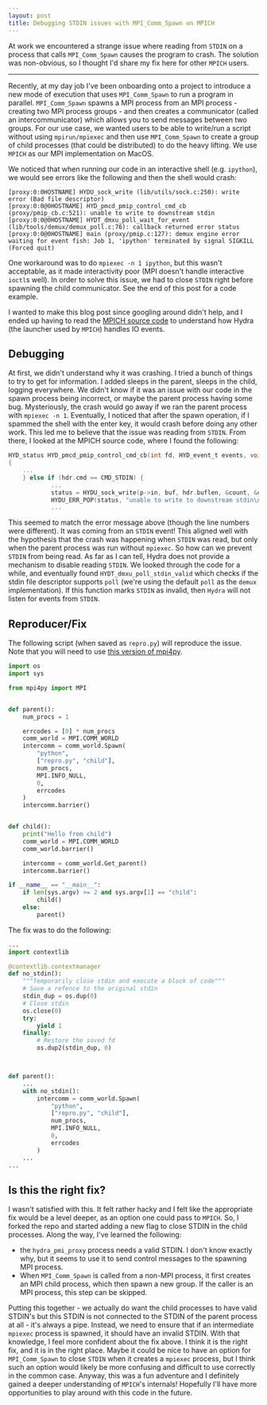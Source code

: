 ```yaml
---
layout: post
title: Debugging STDIN issues with MPI_Comm_Spawn on MPICH
---
```


At work we encountered a strange issue where reading from `STDIN` on a process
that calls `MPI_Comm_Spawn` causes the program to crash. The solution was
non-obvious, so I thought I'd share my fix here for other `MPICH` users.

---

Recently, at my day job I've been onboarding onto a project to introduce a new
mode of execution that uses `MPI_Comm_Spawn` to run a program in parallel.
`MPI_Comm_Spawn` spawns a MPI process from an MPI process - creating two MPI
process groups - and then creates a communicator (called an intercommunicator)
which allows you to send messages between two groups. For our use case, we
wanted users to be able to write/run a script without using `mpirun/mpiexec` and
then use `MPI_Comm_Spawn` to create a group of child processes (that could be
distributed) to do the heavy lifting. We use `MPICH` as our MPI implementation
on MacOS.

We noticed that when running our code in an interactive shell (e.g. `ipython`),
we would see errors like the following and then the shell would crash:

```
[proxy:0:0HOSTNAME] HYDU_sock_write (lib/utils/sock.c:250): write error (Bad file descriptor)
[proxy:0:0@0HOSTNAME] HYD_pmcd_pmip_control_cmd_cb (proxy/pmip_cb.c:521): unable to write to downstream stdin
[proxy:0:0@0HOSTNAME] HYDT_dmxu_poll_wait_for_event (lib/tools/demux/demux_poll.c:76): callback returned error status
[proxy:0:0@0HOSTNAME] main (proxy/pmip.c:127): demux engine error waiting for event fish: Job 1, 'ipython' terminated by signal SIGKILL (Forced quit)
```

One workaround was to do `mpiexec -n 1 ipython`, but this wasn't acceptable, as
it made interactivity poor (MPI doesn't handle interactive `ioctl`s well). In
order to solve this issue, we had to close `STDIN` right before spawning the
child communicator. See the end of this post for a code example.

I wanted to make this blog post since googling around didn't help, and I ended
up having to read the [MPICH source code](https://github.com/pmodels/mpich/) to
understand how Hydra (the launcher used by `MPICH`) handles IO events.

## Debugging

At first, we didn't understand why it was crashing. I tried a bunch of things to
try to get for information. I added sleeps in the parent, sleeps in the child,
logging everywhere. We didn't know if it was an issue with our code in the spawn
process being incorrect, or maybe the parent process having some bug.
Mysteriously, the crash would go away if we ran the parent process with `mpiexec
-n 1`. Eventually, I noticed that after the spawn operation, if I spammed the
shell with the enter key, it would crash before doing any other work. This led
me to believe that the issue was reading from `STDIN`. From there, I looked at
the MPICH source code, where I found the following:

```c
HYD_status HYD_pmcd_pmip_control_cmd_cb(int fd, HYD_event_t events, void *userp)
{
    ...
    } else if (hdr.cmd == CMD_STDIN) {
            ...
            status = HYDU_sock_write(p->in, buf, hdr.buflen, &count, &closed, HYDU_SOCK_COMM_NONE);
            HYDU_ERR_POP(status, "unable to write to downstream stdin\n");
            ...
```

This seemed to match the error message above (though the line numbers were
different). It was coming from an `STDIN` event! This aligned well with the
hypothesis that the crash was happening when `STDIN` was read, but only when the
parent process was run without `mpiexec`. So how can we
prevent `STDIN` from being read. As far as I can tell, Hydra does not provide a
mechanism to disable reading `STDIN`. We looked through the code for a while,
and eventually found `HYDT_dmxu_poll_stdin_valid` which checks if the stdin file
descriptor supports `poll` (we're using the default `poll` as the `demux`
implementation). If this function marks `STDIN` as invalid, then `Hydra` will
not listen for events from `STDIN`.


## Reproducer/Fix
The following script (when saved as `repro.py`) will reproduce the issue. Note
that you will need to use [this version of
mpi4py](https://pypi.org/project/mpi4py-mpich/).

```python
import os
import sys

from mpi4py import MPI


def parent():
    num_procs = 1

    errcodes = [0] * num_procs
    comm_world = MPI.COMM_WORLD
    intercomm = comm_world.Spawn(
        "python",
        ["repro.py", "child"],
        num_procs,
        MPI.INFO_NULL,
        0,
        errcodes
    )
    intercomm.barrier()


def child():
    print("Hello from child")
    comm_world = MPI.COMM_WORLD
    comm_world.barrier()

    intercomm = comm_world.Get_parent()
    intercomm.barrier()

if __name__ == "__main__":
    if len(sys.argv) >= 2 and sys.argv[1] == "child":
        child()
    else:
        parent() 

```

The fix was to do the following:


```python
...
import contextlib

@contextlib.contextmanager
def no_stdin():
    """Temporarily close stdin and execute a block of code"""
    # Save a refence to the original stdin
    stdin_dup = os.dup(0)
    # Close stdin
    os.close(0)
    try:
        yield 1
    finally:
        # Restore the saved fd
        os.dup2(stdin_dup, 0)



def parent():
    ...
    with no_stdin():
        intercomm = comm_world.Spawn(
            "python",
            ["repro.py", "child"],
            num_procs,
            MPI.INFO_NULL,
            0,
            errcodes
        )
    ...
...
```

## Is this the right fix?

I wasn't satisfied with this. It felt rather hacky and I felt like the
appropriate fix would be a level deeper, as an option one could pass to `MPICH`.
So, I forked the repo and started adding a new flag to close STDIN in the child
processes. Along the way, I've learned the following:

+ the `hydra_pmi_proxy` process needs a valid STDIN. I don't know exactly why,
  but it seems to use it to send control messages to the spawning MPI process.
+ When `MPI_Comm_Spawn` is called from a non-MPI process, it first creates an
  MPI child process, which then spawn a new group. If the caller is an MPI
  process, this step can be skipped.

Putting this together - we actually do want the child processes to have valid
STDIN's but this STDIN is not connected to the STDIN of the parent process at
all - it's always a pipe. Instead, we need to ensure that if an intermediate
`mpiexec` process is spawned, it should have an invalid STDIN. With that
knowledge, I feel more confident about the fix above. I think it is the right
fix, and it is in the right place. Maybe it could be nice to have an option for
`MPI_Comm_Spawn` to close `STDIN` when it creates a `mpiexec` process, but I
think such an option would likely be more confusing and difficult to use
correctly in the common case. Anyway, this was a fun adventure and I
definitely gained a deeper understanding of `MPICH`'s internals! Hopefully I'll
have more opportunities to play around with this code in the future.
